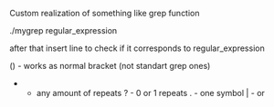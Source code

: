 Custom realization of something like grep function

./mygrep regular_expression

after that insert line to check if it corresponds to regular_expression

() - works as normal bracket (not standart grep ones)
*  - any amount of repeats
?  - 0 or 1 repeats
.  - one symbol
|  - or